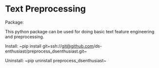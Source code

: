 # Text  Preprocessing
Package:

This python package can be used for doing basic text feature engineering and preprocessing.

Install:
~pip install git+ssh://git@github.com/ds-enthusiast/preprocess_dsenthusiast.git~

Uninstall:
~pip uninstall preprocess_dsenthusiast~